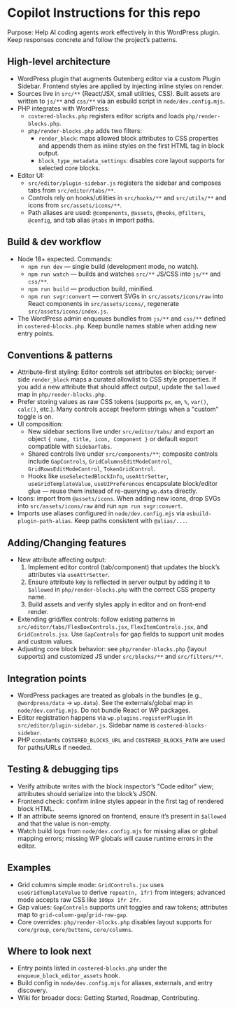 # Copilot Instructions for this repo

Purpose: Help AI coding agents work effectively in this WordPress plugin. Keep responses concrete and follow the project’s patterns.

## High-level architecture
- WordPress plugin that augments Gutenberg editor via a custom Plugin Sidebar. Frontend styles are applied by injecting inline styles on render.
- Sources live in `src/**` (React/JSX, small utilities, CSS). Built assets are written to `js/**` and `css/**` via an esbuild script in `node/dev.config.mjs`.
- PHP integrates with WordPress:
  - `costered-blocks.php` registers editor scripts and loads `php/render-blocks.php`.
  - `php/render-blocks.php` adds two filters:
    - `render_block`: maps allowed block attributes to CSS properties and appends them as inline styles on the first HTML tag in block output.
    - `block_type_metadata_settings`: disables core layout supports for selected core blocks.
- Editor UI:
  - `src/editor/plugin-sidebar.js` registers the sidebar and composes tabs from `src/editor/tabs/**`.
  - Controls rely on hooks/utilities in `src/hooks/**` and `src/utils/**` and icons from `src/assets/icons/**`.
  - Path aliases are used: `@components`, `@assets`, `@hooks`, `@filters`, `@config`, and tab alias `@tabs` in import paths.

## Build & dev workflow
- Node 18+ expected. Commands:
  - `npm run dev` — single build (development mode, no watch).
  - `npm run watch` — builds and watches `src/**` JS/CSS into `js/**` and `css/**`.
  - `npm run build` — production build, minified.
  - `npm run svgr:convert` — convert SVGs in `src/assets/icons/raw` into React components in `src/assets/icons/`, regenerate `src/assets/icons/index.js`.
- The WordPress admin enqueues bundles from `js/**` and `css/**` defined in `costered-blocks.php`. Keep bundle names stable when adding new entry points.

## Conventions & patterns
- Attribute-first styling: Editor controls set attributes on blocks; server-side `render_block` maps a curated allowlist to CSS style properties. If you add a new attribute that should affect output, update the `$allowed` map in `php/render-blocks.php`.
- Prefer storing values as raw CSS tokens (supports `px`, `em`, `%`, `var()`, `calc()`, etc.). Many controls accept freeform strings when a "custom" toggle is on.
- UI composition:
  - New sidebar sections live under `src/editor/tabs/` and export an object `{ name, title, icon, Component }` or default export compatible with `SidebarTabs`.
  - Shared controls live under `src/components/**`; composite controls include `GapControls`, `GridColumnsEditModeControl`, `GridRowsEditModeControl`, `TokenGridControl`.
  - Hooks like `useSelectedBlockInfo`, `useAttrSetter`, `useGridTemplateValue`, `useUIPreferences` encapsulate block/editor glue — reuse them instead of re-querying `wp.data` directly.
- Icons: import from `@assets/icons`. When adding new icons, drop SVGs into `src/assets/icons/raw` and run `npm run svgr:convert`.
- Imports use aliases configured in `node/dev.config.mjs` via `esbuild-plugin-path-alias`. Keep paths consistent with `@alias/...`.

## Adding/Changing features
- New attribute affecting output:
  1) Implement editor control (tab/component) that updates the block’s attributes via `useAttrSetter`.
  2) Ensure attribute key is reflected in server output by adding it to `$allowed` in `php/render-blocks.php` with the correct CSS property name.
  3) Build assets and verify styles apply in editor and on front-end render.
- Extending grid/flex controls: follow existing patterns in `src/editor/tabs/FlexBoxControls.jsx`, `FlexItemControls.jsx`, and `GridControls.jsx`. Use `GapControls` for gap fields to support unit modes and custom values.
- Adjusting core block behavior: see `php/render-blocks.php` (layout supports) and customized JS under `src/blocks/**` and `src/filters/**`.

## Integration points
- WordPress packages are treated as globals in the bundles (e.g., `@wordpress/data` -> `wp.data`). See the externals/global map in `node/dev.config.mjs`. Do not bundle React or WP packages.
- Editor registration happens via `wp.plugins.registerPlugin` in `src/editor/plugin-sidebar.js`. Sidebar name is `costered-blocks-sidebar`.
- PHP constants `COSTERED_BLOCKS_URL` and `COSTERED_BLOCKS_PATH` are used for paths/URLs if needed.

## Testing & debugging tips
- Verify attribute writes with the block inspector’s "Code editor" view; attributes should serialize into the block’s JSON.
- Frontend check: confirm inline styles appear in the first tag of rendered block HTML.
- If an attribute seems ignored on frontend, ensure it’s present in `$allowed` and that the value is non-empty.
- Watch build logs from `node/dev.config.mjs` for missing alias or global mapping errors; missing WP globals will cause runtime errors in the editor.

## Examples
- Grid columns simple mode: `GridControls.jsx` uses `useGridTemplateValue` to derive `repeat(n, 1fr)` from integers; advanced mode accepts raw CSS like `100px 1fr 2fr`.
- Gap values: `GapControls` supports unit toggles and raw tokens; attributes map to `grid-column-gap`/`grid-row-gap`.
- Core overrides: `php/render-blocks.php` disables layout supports for `core/group`, `core/buttons`, `core/columns`.

## Where to look next
- Entry points listed in `costered-blocks.php` under the `enqueue_block_editor_assets` hook.
- Build config in `node/dev.config.mjs` for aliases, externals, and entry discovery.
- Wiki for broader docs: Getting Started, Roadmap, Contributing.
